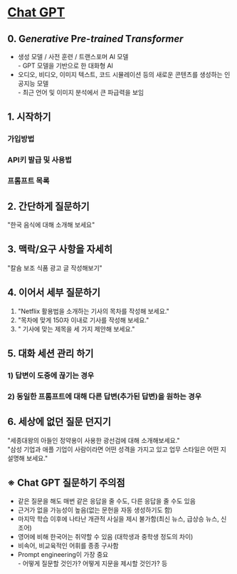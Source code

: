 # [Chat GPT](https://openai.com/blog/chatgpt)

## 0. **G***enerative* **P***re-trained* **T***ransformer*
- 생성 모델 / 사전 훈련 / 트랜스포머 AI 모델 <br> - GPT 모델을 기반으로 한 대화형 AI
- 오디오, 비디오, 이미지 텍스트, 코드 시뮬레이션 등의 새로운 콘텐츠를 생성하는 인공지능 모델 <br> - 최근 언어 및 이미지 분석에서 큰 파급력을 보임

## 1. 시작하기
### 가입방법
### API키 발급 및 사용법
### 프롬프트 목록

## 2. 간단하게 질문하기
"한국 음식에 대해 소개해 보세요"

## 3. 맥락/요구 사항을 자세히
"칼슘 보조 식품 광고 글 작성해보기"

## 4. 이어서 세부 질문하기
1. "Netflix 활용법을 소개하는 기사의 목차를 작성해 보세요."
2. "목차에 맞게 150자 이내로 기사를 작성해 보세요."
3. " 기사에 맞는 제목을 세 가지 제안해 보세요."

## 5. 대화 세션 관리 하기
### 1) 답변이 도중에 끊기는 경우
### 2) 동일한 프롬프트에 대해 다른 답변(추가된 답변)을 원하는 경우

## 6. 세상에 없던 질문 던지기
"세종대왕의 아들인 정약용이 사용한 광선검에 대해 소개해보세요."<br>
"삼성 기업과 애플 기업이 사람이라면 어떤 성격을 가지고 있고 업무 스타일은 어떤 지 설명해 보세요."

## ※ Chat GPT 질문하기 주의점
- 같은 질문을 해도 매번 같은 응답을 줄 수도, 다른 응답을 줄 수도 있음
- 근거가 없을 가능성이 높음(없는 문헌을 자동 생성하기도 함)
- 마지막 학습 이후에 나타난 개관적 사실을 제시 불가함(최신 뉴스, 급상승 뉴스, 신조어)
- 영어에 비해 한국어는 취약할 수 있음 (대학생과 중학생 정도의 차이)
- 비속어, 비교육적인 어휘를 종종 구사함
- Prompt engineering이 가장 중요<br>
    \- 어떻게 질문할 것인가? 어떻게 지문을 제시할 것인가? 등
